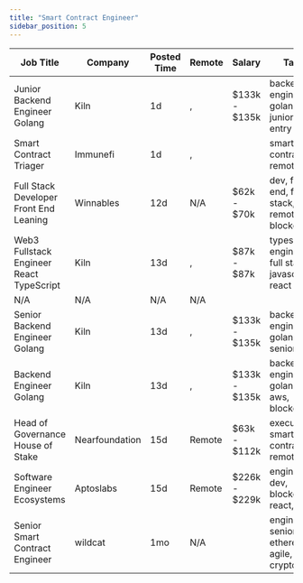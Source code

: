 ```yaml
---
title: "Smart Contract Engineer"
sidebar_position: 5
---
```


| Job Title | Company | Posted Time | Remote | Salary | Tags | Apply Link |
|-----------|---------|-------------|--------|--------|------|------------|
| Junior Backend Engineer Golang | Kiln | 1d | , | $133k - $135k | backend, engineer, golang, junior, entry level | [Apply](https://web3.career/junior-backend-engineer-golang-kiln/127797) |
| Smart Contract Triager | Immunefi | 1d | , |  | smart contract, remote | [Apply](https://web3.career/smart-contract-triager-immunefi/35470) |
| Full Stack Developer Front End Leaning | Winnables | 12d | N/A | $62k - $70k | dev, front end, full stack, remote, blockchain | [Apply](https://web3.career/full-stack-developer-front-end-leaning-winnables/105877) |
| Web3 Fullstack Engineer React TypeScript | Kiln | 13d | , | $87k - $87k | typescript, engineer, full stack, javascript, react | [Apply](https://web3.career/web3-fullstack-engineer-react-typescript-kiln/115829) |
| N/A | N/A | N/A | N/A |  |  | [Apply](https://web3.career/metana) |
| Senior Backend Engineer Golang | Kiln | 13d | , | $133k - $135k | backend, engineer, golang, senior, aws | [Apply](https://web3.career/senior-backend-engineer-golang-kiln/115827) |
| Backend Engineer Golang | Kiln | 13d | , | $133k - $135k | backend, engineer, golang, aws, blockchain | [Apply](https://web3.career/backend-engineer-golang-kiln/115826) |
| Head of Governance House of Stake | Nearfoundation | 15d | Remote | $63k - $112k | executive, smart contract, remote | [Apply](https://web3.career/head-of-governance-house-of-stake-nearfoundation/107360) |
| Software Engineer Ecosystems | Aptoslabs | 15d | Remote | $226k - $229k | engineer, dev, blockchain, react, rust | [Apply](https://web3.career/software-engineer-ecosystems-aptoslabs/114074) |
| Senior Smart Contract Engineer | wildcat | 1mo | N/A |  | engineer, senior, ethereum, agile, crypto | [Apply](https://web3.career/senior-smart-contract-engineer-wildcat/108465) |
